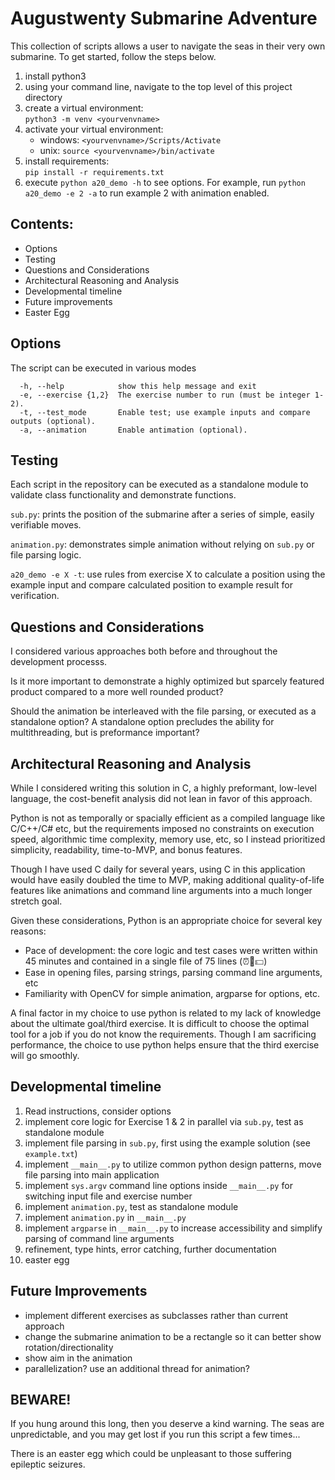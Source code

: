 # Augustwenty Submarine Adventure

This collection of scripts allows a user to navigate the seas in their very own submarine. To get started, follow the steps below.

1. install python3
2. using your command line, navigate to the top level of this project directory
3. create a virtual environment:  
```python3 -m venv <yourvenvname>```
4. activate your virtual environment:
    - windows:  ```<yourvenvname>/Scripts/Activate```
    - unix:  ```source <yourvenvname>/bin/activate```
4. install requirements:  
```pip install -r requirements.txt```
5. execute ```python a20_demo -h``` to see options. For example, run ```python a20_demo -e 2 -a``` to run example 2 with animation enabled.

## Contents:
- Options
- Testing
- Questions and Considerations
- Architectural Reasoning and Analysis
- Developmental timeline
- Future improvements
- Easter Egg

## Options
The script can be executed in various modes
```
  -h, --help            show this help message and exit
  -e, --exercise {1,2}  The exercise number to run (must be integer 1-2).
  -t, --test_mode       Enable test; use example inputs and compare outputs (optional).
  -a, --animation       Enable antimation (optional).
```

## Testing
Each script in the repository can be executed as a standalone module to validate class functionality and demonstrate functions.

```sub.py```: prints the position of the submarine after a series of simple, easily verifiable moves.  

```animation.py```: demonstrates simple animation without relying on ```sub.py``` or file parsing logic.  

```a20_demo -e X -t```: use rules from exercise X to calculate a position using the example input and compare calculated position to example result for verification.

## Questions and Considerations
I considered various approaches both before and throughout the development processs.

Is it more important to demonstrate a highly optimized but sparcely featured product compared to a more well rounded product?

Should the animation be interleaved with the file parsing, or executed as a standalone option? A standalone option precludes the ability for multithreading, but is preformance important?

## Architectural Reasoning and Analysis

While I considered writing this solution in C, a highly preformant, low-level language, the cost-benefit analysis did not lean in favor of this approach. 

Python is not as temporally or spacially efficient as a compiled language like C/C++/C# etc, but the requirements imposed no constraints on execution speed, algorithmic time complexity, memory use, etc, so I instead prioritized simplicity, readability, time-to-MVP, and bonus features.

Though I have used C daily for several years, using C in this application would have easily doubled the time to MVP, making additional quality-of-life features like animations and command line arguments into a much longer stretch goal.

Given these considerations, Python is an appropriate choice for several key reasons:
- Pace of development: the core logic and test cases were written within 45 minutes and contained in a single file of 75 lines (⏰🟰💵)
- Ease in opening files, parsing strings, parsing command line arguments, etc
- Familiarity with OpenCV for simple animation, argparse for options, etc.

A final factor in my choice to use python is related to my lack of knowledge about the ultimate goal/third exercise. It is difficult to choose the optimal tool for a job if you do not know the requirements. Though I am sacrificing performance, the choice to use python helps ensure that the third exercise will go smoothly.

## Developmental timeline
1. Read instructions, consider options
2. implement core logic for Exercise 1 & 2 in parallel via ```sub.py```, test as standalone module
3. implement file parsing in ```sub.py```, first using the example solution (see ```example.txt```)
3. implement ```__main__.py``` to utilize common python design patterns, move file parsing into main application
4. implement  ```sys.argv``` command line options inside ```__main__.py``` for switching input file and exercise number 
5. implement ```animation.py```, test as standalone module
6. implement ```animation.py``` in ```__main__.py```
7. implement ```argparse``` in ```__main__.py``` to increase accessibility and simplify parsing of command line arguments
8. refinement, type hints, error catching, further documentation
9. easter egg 

## Future Improvements
- implement different exercises as subclasses rather than current approach
- change the submarine animation to be a rectangle so it can better show rotation/directionality
- show aim in the animation
- parallelization? use an additional thread for animation?

## BEWARE! 
If you hung around this long, then you deserve a kind warning. The seas are unpredictable, and you may get lost if you run this script a few times...

There is an easter egg which could be unpleasant to those suffering epileptic seizures.